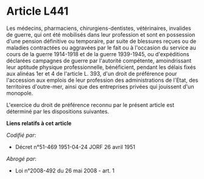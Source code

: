 # Article L441

Les médecins, pharmaciens, chirurgiens-dentistes, vétérinaires, invalides de guerre, qui ont été mobilisés dans leur
profession et sont en possession d'une pension définitive ou temporaire, par suite de blessures reçues ou de maladies
contractées ou aggravées par le fait ou à l'occasion du service au cours de la guerre 1914-1918 et de la guerre 1939-1945, ou
d'expéditions déclarées campagnes de guerre par l'autorité compétente, amoindrissant leur aptitude physique professionnelle,
bénéficient, pendant les délais fixés aux alinéas 1er et 4 de l'article L. 393, d'un droit de préférence pour l'accession aux
emplois de leur profession des administrations de l'Etat, des territoires d'outre-mer, ainsi que des entreprises privées qui
jouissent d'un monopole.

L'exercice du droit de préférence reconnu par le présent article est déterminé par les dispositions suivantes.

**Liens relatifs à cet article**

_Codifié par_:

  - Décret n°51-469 1951-04-24 JORF 26 avril 1951

_Abrogé par_:

  - Loi n°2008-492 du 26 mai 2008 - art. 1
